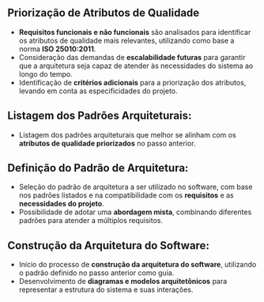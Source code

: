 ## Priorização de Atributos de Qualidade
- **Requisitos funcionais e não funcionais** são analisados para identificar os atributos de qualidade mais relevantes, utilizando como base a norma **ISO 25010:2011**.
- Consideração das demandas de **escalabilidade futuras** para garantir que a arquitetura seja capaz de atender às necessidades do sistema ao longo do tempo.
- Identificação de **critérios adicionais** para a priorização dos atributos, levando em conta as especificidades do projeto.

## Listagem dos Padrões Arquiteturais:
- Listagem dos padrões arquiteturais que melhor se alinham com os **atributos de qualidade priorizados** no passo anterior.

## Definição do Padrão de Arquitetura:
- Seleção do padrão de arquitetura a ser utilizado no software, com base nos padrões listados e na compatibilidade com os **requisitos** e as **necessidades do projeto**.
- Possibilidade de adotar uma **abordagem mista**, combinando diferentes padrões para atender a múltiplos requisitos.

## Construção da Arquitetura do Software:
- Início do processo de **construção da arquitetura do software**, utilizando o padrão definido no passo anterior como guia.
- Desenvolvimento de **diagramas e modelos arquitetônicos** para representar a estrutura do sistema e suas interações.
